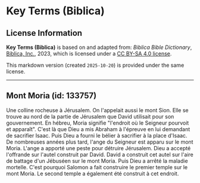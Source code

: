 # Key Terms (Biblica)

## License Information

**Key Terms (Biblica)** is based on and adapted from: _Biblica Bible Dictionary_, [Biblica, Inc.](https://www.biblica.com/), 2023, which is licensed under a [CC BY-SA 4.0 license](https://creativecommons.org/licenses/by-sa/4.0/legalcode.en).

This markdown version (created `2025-10-20`) is provided under the same license.



--------------------------------

## Mont Moria (id: 133757)

Une colline rocheuse à Jérusalem. On l'appelait aussi le mont Sion. Elle se trouve au nord de la partie de Jérusalem que David utilisait pour son gouvernement. En hébreu, Moria signifie "l'endroit où le Seigneur pourvoit et apparaît". C'est là que Dieu a mis Abraham à l'épreuve en lui demandant de sacrifier Isaac. Puis Dieu a fourni le bélier à sacrifier à la place d'Isaac. De nombreuses années plus tard, l'ange du Seigneur est apparu sur le mont Moria. L'ange a apporté une peste pour détruire Jérusalem. Dieu a accepté l'offrande sur l'autel construit par David. David a construit cet autel sur l'aire de battage d'un Jébuséen sur le mont Moria. Puis Dieu a arrêté la maladie mortelle. C'est pourquoi Salomon a fait construire le premier temple sur le mont Moria. Le second temple a également été construit à cet endroit.


